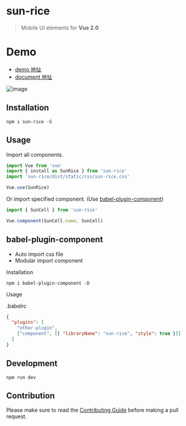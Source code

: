 # sun-rice

> Mobile UI elements for **Vue 2.0**

# Demo

- [demo 地址](https://stg1-wechat.jinbaochuang.com/sun-rice/#/)
- [document 地址](http://public.jinbaochuang.com/sun-rice-doc/)

![image](https://activity-photo-1255552770.cos.ap-chengdu.myqcloud.com/sun-rice/logo.png)

## Installation

```shell
npm i sun-rice -S
```

## Usage

Import all components.

```javascript
import Vue from 'vue'
import { install as SunRice } from 'sun-rice'
import 'sun-rice/dist/static/css/sun-rice.css'

Vue.use(SunRice)
```

Or import specified component. (Use [babel-plugin-component](https://www.npmjs.com/package/babel-plugin-component))

```javascript
import { SunCell } from 'sun-rice'

Vue.component(SunCell.name, SunCell)
```

## babel-plugin-component

- Auto import css file
- Modular import component

Installation

```shell
npm i babel-plugin-component -D
```

Usage

.babelrc

```json
{
  "plugins": [
    "other-plugin",
    ["component", [{ "libraryName": "sun-rice", "style": true }]]
  ]
}
```

## Development

```shell
npm run dev
```

## Contribution

Please make sure to read the [Contributing Guide](http://git.jbc.com/h5-template/sun-rice/blob/dev/.doctype/CONTRIBUTING_zh-cn.md) before making a pull request.
